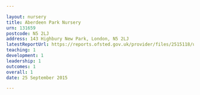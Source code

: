 ```yaml
---

layout: nursery
title: Aberdeen Park Nursery
urn: 131659
postcode: N5 2LJ
address: 143 Highbury New Park, London, N5 2LJ
latestReportUrl: https://reports.ofsted.gov.uk/provider/files/2515118/urn/131659.pdf
teaching: 1
development: 1
leadership: 1
outcomes: 1
overall: 1
date: 25 September 2015

---
```

